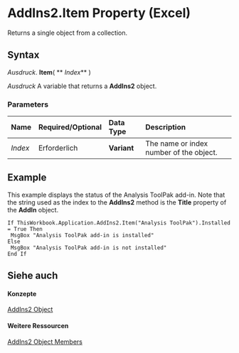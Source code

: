 
# AddIns2.Item Property (Excel)

Returns a single object from a collection.


## Syntax

 _Ausdruck_. **Item**( ** _Index_** )

 _Ausdruck_ A variable that returns a **AddIns2** object.


### Parameters



|**Name**|**Required/Optional**|**Data Type**|**Description**|
|:-----|:-----|:-----|:-----|
| _Index_|Erforderlich|**Variant**|The name or index number of the object.|

## Example

This example displays the status of the Analysis ToolPak add-in. Note that the string used as the index to the  **AddIns2** method is the **Title** property of the **AddIn** object.


```
If ThisWorkbook.Application.AddIns2.Item("Analysis ToolPak").Installed = True Then 
 MsgBox "Analysis ToolPak add-in is installed" 
Else 
 MsgBox "Analysis ToolPak add-in is not installed" 
End If
```


## Siehe auch


#### Konzepte


[AddIns2 Object](ca4bff78-8ddb-6bc3-b95a-a06a9f75dd88.md)
#### Weitere Ressourcen


[AddIns2 Object Members](http://msdn.microsoft.com/library/6f9dfc17-648d-a004-2321-d3ed86cd438f%28Office.15%29.aspx)